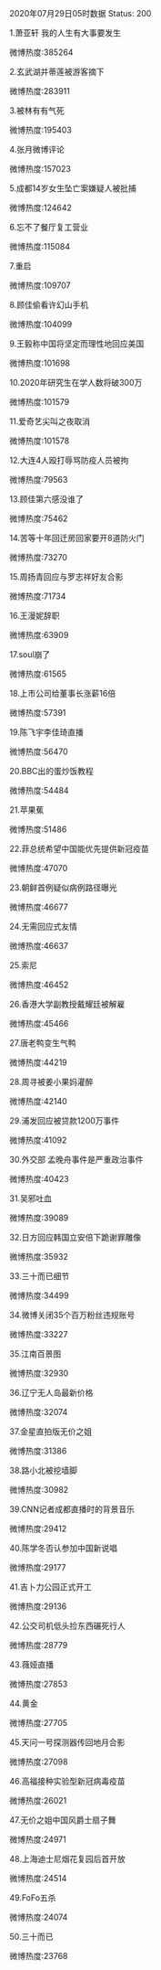 2020年07月29日05时数据
Status: 200

1.萧亚轩 我的人生有大事要发生

微博热度:385264

2.玄武湖并蒂莲被游客摘下

微博热度:283911

3.被林有有气死

微博热度:195403

4.张月微博评论

微博热度:157023

5.成都14岁女生坠亡案嫌疑人被批捕

微博热度:124642

6.忘不了餐厅复工营业

微博热度:115084

7.重启

微博热度:109707

8.顾佳偷看许幻山手机

微博热度:104099

9.王毅称中国将坚定而理性地回应美国

微博热度:101698

10.2020年研究生在学人数将破300万

微博热度:101579

11.爱奇艺尖叫之夜取消

微博热度:101578

12.大连4人殴打辱骂防疫人员被拘

微博热度:79563

13.顾佳第六感没谁了

微博热度:75462

14.苦等十年回迁房回家要开8道防火门

微博热度:73270

15.周扬青回应与罗志祥好友合影

微博热度:71734

16.王漫妮辞职

微博热度:63909

17.soul崩了

微博热度:61565

18.上市公司给董事长涨薪16倍

微博热度:57391

19.陈飞宇李佳琦直播

微博热度:56470

20.BBC出的蛋炒饭教程

微博热度:54484

21.苹果蕉

微博热度:51486

22.菲总统希望中国能优先提供新冠疫苗

微博热度:47070

23.朝鲜首例疑似病例路径曝光

微博热度:46677

24.无需回应式友情

微博热度:46637

25.索尼

微博热度:46452

26.香港大学副教授戴耀廷被解雇

微博热度:45466

27.唐老鸭变生气鸭

微博热度:44219

28.周寻被姜小果妈灌醉

微博热度:42140

29.浦发回应被贷款1200万事件

微博热度:41092

30.外交部 孟晚舟事件是严重政治事件

微博热度:40423

31.吴邪吐血

微博热度:39089

32.日方回应韩国立安倍下跪谢罪雕像

微博热度:35932

33.三十而已细节

微博热度:34499

34.微博关闭35个百万粉丝违规账号

微博热度:33227

35.江南百景图

微博热度:32930

36.辽宁无人岛最新价格

微博热度:32074

37.金星直拍版无价之姐

微博热度:31386

38.路小北被挖墙脚

微博热度:30982

39.CNN记者成都直播时的背景音乐

微博热度:29412

40.陈学冬否认参加中国新说唱

微博热度:29177

41.吉卜力公园正式开工

微博热度:29136

42.公交司机低头捡东西碾死行人

微博热度:28779

43.薇娅直播

微博热度:27853

44.黄金

微博热度:27705

45.天问一号探测器传回地月合影

微博热度:27098

46.高福接种实验型新冠病毒疫苗

微博热度:26021

47.无价之姐中国风爵士扇子舞

微博热度:24971

48.上海迪士尼烟花复园后首开放

微博热度:24514

49.FoFo五杀

微博热度:24074

50.三十而已

微博热度:23768

